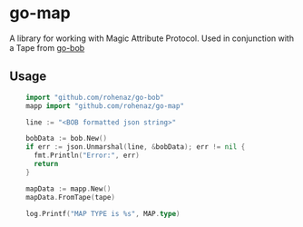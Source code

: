 # go-map

A library for working with Magic Attribute Protocol. Used in conjunction with a Tape from [go-bob](https://github.com/rohenaz/go-bob)

## Usage

```go
    import "github.com/rohenaz/go-bob"
    mapp import "github.com/rohenaz/go-map"

    line := "<BOB formatted json string>"

    bobData := bob.New()
    if err := json.Unmarshal(line, &bobData); err != nil {
      fmt.Println("Error:", err)
      return
    }

    mapData := mapp.New()
    mapData.FromTape(tape)

    log.Printf("MAP TYPE is %s", MAP.type)
```

